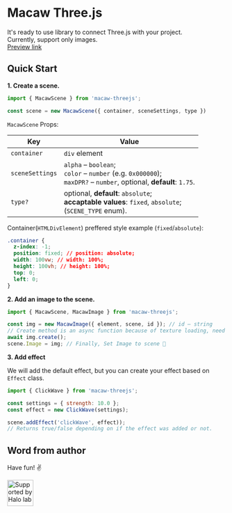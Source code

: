 # Macaw Three.js

It's ready to use library to connect Three.js with your project.<br/>
Currently, support only images.<br/>
[Preview link](https://performance-threejs.vercel.app/ 'Link to preview')

## Quick Start

**1. Create a scene.**

```javascript
import { MacawScene } from 'macaw-threejs';

const scene = new MacawScene({ container, sceneSettings, type })
```

`MacawScene` Props:

| Key | Value |
| ------------ | ------------ |
| `container` | `div` element |
| `sceneSettings` | `alpha` – `boolean`;<br/>`color` – `number` (e.g. `0x000000`);<br/>`maxDPR?` – `number`, optional, **default**: `1.75`. |
| `type?`  | optional, **default**: `absolute`;<br/>**accaptable values**: `fixed`, `absolute`;<br/>(`SCENE_TYPE` enum). |

Container(`HTMLDivElement`) preffered style example (`fixed`/`absolute`):
```css
.container {
  z-index: -1;
  position: fixed; // position: absolute;
  width: 100vw; // width: 100%;
  height: 100vh; // height: 100%;
  top: 0;
  left: 0;
}
```

**2. Add an image to the scene.**

```javascript
import { MacawScene, MacawImage } from 'macaw-threejs';

const img = new MacawImage({ element, scene, id }); // id – string
// Create method is an async function because of texture loading, need to await it.
await img.create();
scene.Image = img; // Finally, Set Image to scene 👏
```

**3. Add effect**

We will add the default effect, but you can create your effect based on `Effect` class.

```javascript
import { ClickWave } from 'macaw-threejs';

const settings = { strength: 10.0 };
const effect = new ClickWave(settings);

scene.addEffect('clickWave', effect));
// Returns true/false depending on if the effect was added or not.
```

## Word from author

Have fun! ✌️

<a href="https://www.halo-lab.com/?utm_source=github">
  <img src="https://dgestran.sirv.com/Images/supported-by-halolab.png" alt="Supported by Halo lab" height="60">
</a>
